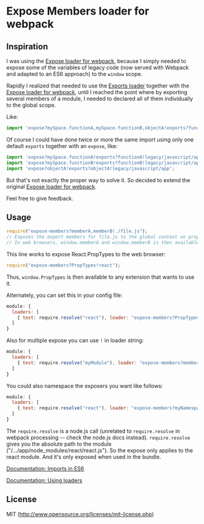 # Expose Members loader for webpack

## Inspiration

I was using the [Expose loader for webpack](https://github.com/webpack/expose-loader), because I simply needed to expose some of the variables of legacy code (now served with Webpack and adapted to an ES6 approach) to the `window` scope.

Rapidly I realized that needed to use the [Exports loader](https://github.com/webpack/exports-loader) together with the [Expose loader for webpack](https://github.com/webpack/expose-loader), until I reached the point where by exporting several members of a module, I needed to declared all of them individually to the global scope.

Like:

```javascript
import 'expose?mySpace.functionA,mySpace.functionB,objectA!exports?functionA,functionB,objectA!imports?Something=>window.something!legacy/javascript/app';
```

Of course I could have done twice or more the same import using only one default `exports` together with an `expose`, like:

```javascript
import 'expose?mySpace.functionA!exports?functionA!legacy/javascript/app';
import 'expose?mySpace.functionB!exports?functionB!legacy/javascript/app';
import 'expose?objectA!exports?objectA!legacy/javascript/app';
```

But that's not exactly the proper way to solve it. So decided to extend the original [Expose loader for webpack](https://github.com/webpack/expose-loader).

Feel free to give feedback.

## Usage

```javascript
require("expose-members?memberA,memberB!./file.js");
// Exposes the export members for file.js to the global context on properties "memberA" and "memberB".
// In web browsers, window.memberA and window.memberB is then available.
```
This line works to expose React.PropTypes to the web browser:

```javascript
require("expose-members?PropTypes!react");
```

Thus, `window.PropTypes` is then available to any extension that wants to use it.

Alternately, you can set this in your config file:

```javascript
module: {
  loaders: [
    { test: require.resolve("react"), loader: "expose-members?PropTypes" }
  ]
}
```
Also for multiple expose you can use `!` in loader string:
```javascript
module: {
  loaders: [
    { test: require.resolve("myModule"), loader: "expose-members?memberA2,memberB2!expose?memberA1,memberB1" },
  ]
}
```

You could also namespace the exposers you want like follows:
```javascript
module: {
  loaders: [
    { test: require.resolve("react"), loader: "expose-members?myNamespace.memberA,myNamespace.memberB" }
  ]
}
```

The `require.resolve` is a node.js call (unrelated to `require.resolve` in webpack
processing -- check the node.js docs instead). `require.resolve` gives you the
absolute path to the module ("/.../app/node_modules/react/react.js"). So the
expose only applies to the react module. And it's only exposed when used in the
bundle.

[Documentation: Imports in ES6](https://developer.mozilla.org/en-US/docs/Web/JavaScript/Reference/Statements/import)

[Documentation: Using loaders](http://webpack.github.io/docs/using-loaders.html)

## License

MIT (http://www.opensource.org/licenses/mit-license.php)
